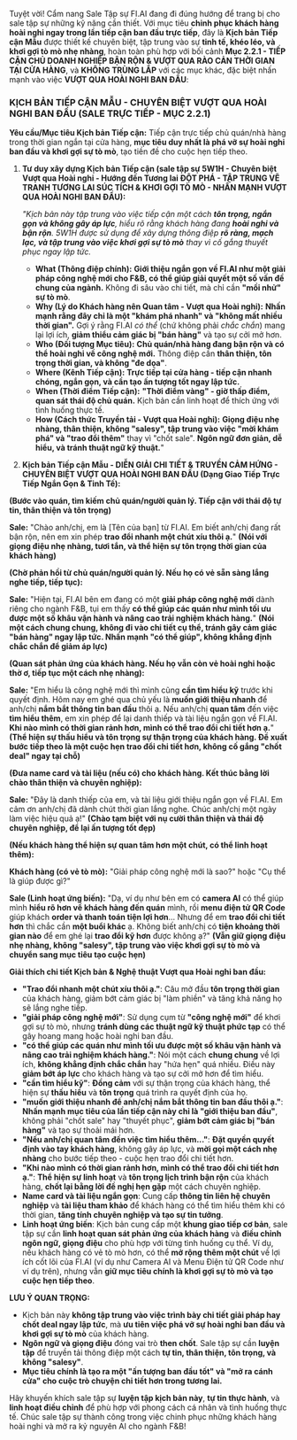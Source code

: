 Tuyệt vời! Cẩm nang Sale Tập sự FI.AI đang đi đúng hướng để trang bị cho sale tập sự những kỹ năng cần thiết. Với mục tiêu **chinh phục khách hàng hoài nghi ngay trong lần tiếp cận ban đầu trực tiếp**, đây là **Kịch bản Tiếp cận Mẫu** được thiết kế chuyên biệt, tập trung vào sự **tinh tế, khéo léo, và khơi gợi tò mò nhẹ nhàng**, hoàn toàn phù hợp với bối cảnh **Mục 2.2.1 - TIẾP CẬN CHỦ DOANH NGHIỆP BẬN RỘN & VƯỢT QUA RÀO CẢN THỜI GIAN TẠI CỬA HÀNG**, và **KHÔNG TRÙNG LẮP** với các mục khác, đặc biệt nhấn mạnh vào việc **VƯỢT QUA HOÀI NGHI BAN ĐẦU**:

### **KỊCH BẢN TIẾP CẬN MẪU - CHUYÊN BIỆT VƯỢT QUA HOÀI NGHI BAN ĐẦU (SALE TRỰC TIẾP - MỤC 2.2.1)**

**Yêu cầu/Mục tiêu Kịch bản Tiếp cận:**  Tiếp cận trực tiếp chủ quán/nhà hàng trong thời gian ngắn tại cửa hàng, **mục tiêu duy nhất là phá vỡ sự hoài nghi ban đầu và khơi gợi sự tò mò**, tạo tiền đề cho cuộc hẹn tiếp theo.

1.  **Tư duy xây dựng Kịch bản Tiếp cận (sale tập sự 5W1H - Chuyên biệt Vượt qua Hoài nghi - Hướng đến Tương lai ĐỘT PHÁ - TẬP TRUNG VẼ TRANH TƯƠNG LAI SÚC TÍCH & KHƠI GỢI TÒ MÒ - NHẤN MẠNH VƯỢT QUA HOÀI NGHI BAN ĐẦU):**

    *"Kịch bản này tập trung vào việc tiếp cận một cách **tôn trọng, ngắn gọn và không gây áp lực**, hiểu rõ rằng khách hàng đang **hoài nghi và bận rộn**.  5W1H được sử dụng để xây dựng thông điệp **rõ ràng, mạch lạc, và tập trung vào việc khơi gợi sự tò mò** thay vì cố gắng thuyết phục ngay lập tức.*

    *   **What (Thông điệp chính):**  **Giới thiệu ngắn gọn về FI.AI như một giải pháp công nghệ mới cho F&B, có thể giúp giải quyết một số vấn đề chung của ngành.**  Không đi sâu vào chi tiết, mà chỉ cần **"mồi nhử" sự tò mò**.
    *   **Why (Lý do Khách hàng nên Quan tâm - Vượt qua Hoài nghi):**  **Nhấn mạnh rằng đây chỉ là một "khám phá nhanh" và "không mất nhiều thời gian".**  Gợi ý rằng FI.AI *có thể* (chứ không phải *chắc chắn*) mang lại lợi ích, **giảm thiểu cảm giác bị "bán hàng"** và tạo sự cởi mở hơn.
    *   **Who (Đối tượng Mục tiêu):**  **Chủ quán/nhà hàng đang bận rộn và có thể hoài nghi về công nghệ mới.**  Thông điệp cần **thân thiện, tôn trọng thời gian, và không "đe dọa"**.
    *   **Where (Kênh Tiếp cận):**  **Trực tiếp tại cửa hàng - tiếp cận nhanh chóng, ngắn gọn, và cần tạo ấn tượng tốt ngay lập tức.**
    *   **When (Thời điểm Tiếp cận):**  **"Thời điểm vàng" - giờ thấp điểm, quan sát thái độ chủ quán.**  Kịch bản cần linh hoạt để thích ứng với tình huống thực tế.
    *   **How (Cách thức Truyền tải - Vượt qua Hoài nghi):**  **Giọng điệu nhẹ nhàng, thân thiện, không "salesy", tập trung vào việc "mời khám phá" và "trao đổi thêm"** thay vì "chốt sale".  **Ngôn ngữ đơn giản, dễ hiểu, và tránh thuật ngữ kỹ thuật.**"

2.  **Kịch bản Tiếp cận Mẫu - DIỄN GIẢI CHI TIẾT & TRUYỀN CẢM HỨNG - CHUYÊN BIỆT VƯỢT QUA HOÀI NGHI BAN ĐẦU (Dạng Giao Tiếp Trực Tiếp Ngắn Gọn & Tinh Tế):**

**(Bước vào quán, tìm kiếm chủ quán/người quản lý. Tiếp cận với thái độ tự tin, thân thiện và tôn trọng)**

**Sale:**  "Chào anh/chị, em là [Tên của bạn] từ FI.AI.  Em biết anh/chị đang rất bận rộn, nên em xin phép **trao đổi nhanh một chút xíu thôi ạ.**"  **(Nói với giọng điệu nhẹ nhàng, tươi tắn, và thể hiện sự tôn trọng thời gian của khách hàng)**

**(Chờ phản hồi từ chủ quán/người quản lý. Nếu họ có vẻ sẵn sàng lắng nghe tiếp, tiếp tục):**

**Sale:**  "Hiện tại, FI.AI bên em đang có một **giải pháp công nghệ mới** dành riêng cho ngành F&B, tụi em thấy **có thể giúp các quán như mình tối ưu được một số khâu vận hành và nâng cao trải nghiệm khách hàng.**"  **(Nói một cách chung chung, không đi vào chi tiết cụ thể, tránh gây cảm giác "bán hàng" ngay lập tức. Nhấn mạnh "có thể giúp", không khẳng định chắc chắn để giảm áp lực)**

**(Quan sát phản ứng của khách hàng. Nếu họ vẫn còn vẻ hoài nghi hoặc thờ ơ, tiếp tục một cách nhẹ nhàng):**

**Sale:**  "Em hiểu là công nghệ mới thì mình cũng **cần tìm hiểu kỹ** trước khi quyết định.  Hôm nay em ghé qua chủ yếu là **muốn giới thiệu nhanh** để anh/chị **nắm bắt thông tin ban đầu** thôi ạ.  Nếu anh/chị **quan tâm** đến việc **tìm hiểu thêm**, em xin phép để lại danh thiếp và tài liệu ngắn gọn về FI.AI.  **Khi nào mình có thời gian rảnh hơn, mình có thể trao đổi chi tiết hơn ạ.**"  **(Thể hiện sự thấu hiểu và tôn trọng sự thận trọng của khách hàng. Đề xuất bước tiếp theo là một cuộc hẹn trao đổi chi tiết hơn, không cố gắng "chốt deal" ngay tại chỗ)**

**(Đưa name card và tài liệu (nếu có) cho khách hàng.  Kết thúc bằng lời chào thân thiện và chuyên nghiệp):**

**Sale:**  "Đây là danh thiếp của em, và tài liệu giới thiệu ngắn gọn về FI.AI.  Em cảm ơn anh/chị đã dành chút thời gian lắng nghe.  Chúc anh/chị một ngày làm việc hiệu quả ạ!"  **(Chào tạm biệt với nụ cười thân thiện và thái độ chuyên nghiệp, để lại ấn tượng tốt đẹp)**

**(Nếu khách hàng thể hiện sự quan tâm hơn một chút, có thể linh hoạt thêm):**

**Khách hàng (có vẻ tò mò):** "Giải pháp công nghệ mới là sao?"  hoặc "Cụ thể là giúp được gì?"

**Sale (Linh hoạt ứng biến):** "Dạ, ví dụ như bên em có **camera AI** có thể giúp mình **hiểu rõ hơn về khách hàng đến quán** mình, rồi **menu điện tử QR Code** giúp khách **order và thanh toán tiện lợi hơn**...  Nhưng để em **trao đổi chi tiết hơn** thì chắc cần **một buổi khác** ạ.  Không biết anh/chị có **tiện khoảng thời gian nào** để em ghé lại **trao đổi kỹ hơn** được không ạ?"  **(Vẫn giữ giọng điệu nhẹ nhàng, không "salesy", tập trung vào việc khơi gợi sự tò mò và chuyển sang mục tiêu tạo cuộc hẹn)**

**Giải thích chi tiết Kịch bản & Nghệ thuật Vượt qua Hoài nghi ban đầu:**

*   **"Trao đổi nhanh một chút xíu thôi ạ."**:  Câu mở đầu **tôn trọng thời gian** của khách hàng, giảm bớt cảm giác bị "làm phiền" và tăng khả năng họ sẽ lắng nghe tiếp.
*   **"giải pháp công nghệ mới"**:  Sử dụng cụm từ **"công nghệ mới"** để khơi gợi sự tò mò, nhưng **tránh dùng các thuật ngữ kỹ thuật phức tạp** có thể gây hoang mang hoặc hoài nghi ban đầu.
*   **"có thể giúp các quán như mình tối ưu được một số khâu vận hành và nâng cao trải nghiệm khách hàng."**:  Nói một cách **chung chung** về lợi ích, **không khẳng định chắc chắn** hay "hứa hẹn" quá nhiều. Điều này **giảm bớt áp lực** cho khách hàng và tạo sự cởi mở hơn để tìm hiểu.
*   **"cần tìm hiểu kỹ"**: **Đồng cảm** với sự thận trọng của khách hàng, thể hiện sự **thấu hiểu** và **tôn trọng** quá trình ra quyết định của họ.
*   **"muốn giới thiệu nhanh để anh/chị nắm bắt thông tin ban đầu thôi ạ."**:  **Nhấn mạnh mục tiêu của lần tiếp cận này chỉ là "giới thiệu ban đầu"**, không phải "chốt sale" hay "thuyết phục", **giảm bớt cảm giác bị "bán hàng"** và tạo sự thoải mái hơn.
*   **"Nếu anh/chị quan tâm đến việc tìm hiểu thêm..."**:  **Đặt quyền quyết định vào tay khách hàng**, không gây áp lực, và **mời gọi một cách nhẹ nhàng** cho bước tiếp theo - cuộc hẹn trao đổi chi tiết hơn.
*   **"Khi nào mình có thời gian rảnh hơn, mình có thể trao đổi chi tiết hơn ạ."**:  **Thể hiện sự linh hoạt** và **tôn trọng lịch trình bận rộn** của khách hàng, **chốt lại bằng lời đề nghị hẹn gặp** một cách chuyên nghiệp.
*   **Name card và tài liệu ngắn gọn**:  Cung cấp **thông tin liên hệ chuyên nghiệp** và **tài liệu tham khảo** để khách hàng có thể tìm hiểu thêm khi có thời gian, **tăng tính chuyên nghiệp và tạo sự tin tưởng**.
*   **Linh hoạt ứng biến**:  Kịch bản cung cấp một **khung giao tiếp cơ bản**, sale tập sự cần **linh hoạt quan sát phản ứng của khách hàng** và **điều chỉnh ngôn ngữ, giọng điệu** cho phù hợp với từng tình huống cụ thể.  Ví dụ, nếu khách hàng có vẻ tò mò hơn, có thể **mở rộng thêm một chút** về lợi ích cốt lõi của FI.AI (ví dụ như Camera AI và Menu Điện tử QR Code như ví dụ trên), nhưng vẫn **giữ mục tiêu chính là khơi gợi sự tò mò và tạo cuộc hẹn tiếp theo**.

**LƯU Ý QUAN TRỌNG:**

*   Kịch bản này **không tập trung vào việc trình bày chi tiết giải pháp hay chốt deal ngay lập tức**, mà **ưu tiên việc phá vỡ sự hoài nghi ban đầu và khơi gợi sự tò mò** của khách hàng.
*   **Ngôn ngữ và giọng điệu** đóng vai trò **then chốt**. Sale tập sự cần **luyện tập** để truyền tải thông điệp một cách **tự tin, thân thiện, tôn trọng, và không "salesy"**.
*   **Mục tiêu chính là tạo ra một "ấn tượng ban đầu tốt" và "mở ra cánh cửa" cho cuộc trò chuyện chi tiết hơn trong tương lai.**

Hãy khuyến khích sale tập sự **luyện tập kịch bản này**, **tự tin thực hành**, và **linh hoạt điều chỉnh** để phù hợp với phong cách cá nhân và tình huống thực tế. Chúc sale tập sự thành công trong việc chinh phục những khách hàng hoài nghi và mở ra kỷ nguyên AI cho ngành F&B!
